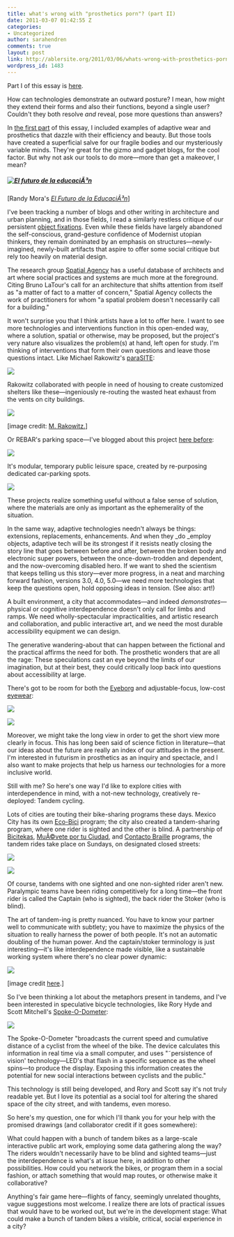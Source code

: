 ```yaml
---
title: what's wrong with "prosthetics porn"? (part II)
date: 2011-03-07 01:42:55 Z
categories:
- Uncategorized
author: sarahendren
comments: true
layout: post
link: http://ablersite.org/2011/03/06/whats-wrong-with-prosthetics-porn-part-ii/
wordpress_id: 1483
---
```


Part I of this essay is [here](http://ablersite.org/2011/02/20/whats-wrong-with-prosthetics-porn-part-i/).

How can technologies demonstrate an outward posture? I mean, how might they extend their forms and also their functions, beyond a single user? Couldn't they both resolve _and_ reveal, pose more questions than answers?

In [the first part](http://www.ablersite.org/2011/02/whats-wrong-with-prosthetics-porn-part-i/) of this essay, I included examples of adaptive wear and prosthetics that dazzle with their efficiency and beauty. But those tools have created a superficial salve for our fragile bodies and our mysteriously variable minds. They're great for the gizmo and gadget blogs, for the cool factor. But why not ask our tools to do more—more than get a makeover, I mean?


##### [![El futuro de la educaciÃ³n](http://farm4.static.flickr.com/3647/3332139594_cb1281b0d6.jpg)](http://www.flickr.com/photos/randymora/3332139594/)


[Randy Mora's [_El Futuro de la EducaciÃ³n_](http://www.flickr.com/photos/randymora/3332139594/)]

I've been tracking a number of blogs and other writing in architecture and urban planning, and in those fields, I read a similarly restless critique of our persistent [object fixations](http://m.ammoth.us/blog/2010/01/object-fixations/). Even while these fields have largely abandoned the self-conscious, grand-gesture confidence of Modernist utopian thinkers, they remain dominated by an emphasis on structures—newly-imagined, newly-built artifacts that aspire to offer some social critique but rely too heavily on material design.

The research group [Spatial Agency](http://www.spatialagency.net/about/) has a useful database of architects and art where social practices and systems are much more at the foreground. Citing Bruno LaTour's call for an architecture that shifts attention from itself as "a matter of fact to a matter of concern," Spatial Agency collects the work of practitioners for whom "a spatial problem doesn't necessarily call for a building."

It won't surprise you that I think artists have a lot to offer here. I want to see more technologies and interventions function in this open-ended way, where a solution, spatial or otherwise, may be proposed, but the project's very nature also visualizes the problem(s) at hand, left open for study. I'm thinking of interventions that form their own questions and leave those questions intact. Like Michael Rakowitz's [paraSITE](http://michaelrakowitz.com/projects/parasite/):

[![](http://ablersite.files.wordpress.com/2011/03/rakowitz3_redo.jpg)](http://ablersite.files.wordpress.com/2011/03/rakowitz3_redo.jpg)

Rakowitz collaborated with people in need of housing to create customized shelters like these—ingeniously re-routing the wasted heat exhaust from the vents on city buildings.

[![](http://ablersite.files.wordpress.com/2011/03/rakowitz_redo_2.jpg)](http://ablersite.files.wordpress.com/2011/03/rakowitz_redo_2.jpg)

[image credit: [M. Rakowitz.](http://michaelrakowitz.com/)]

Or REBAR's parking space—I've blogged about this project [here before](http://www.ablersite.org/2010/06/re-blog-the-walklet/):

[![](http://ablersite.files.wordpress.com/2011/03/walklet-rebar.jpg)](http://ablersite.files.wordpress.com/2011/03/walklet-rebar.jpg)

It's modular, temporary public leisure space, created by re-purposing dedicated car-parking spots.

[![](http://ablersite.files.wordpress.com/2011/03/walklet-install-6.jpg)](http://ablersite.files.wordpress.com/2011/03/walklet-install-6.jpg)

These projects realize something useful without a false sense of solution, where the materials are only as important as the ephemerality of the situation.

In the same way, adaptive technologies needn't always be things: extensions, replacements, enhancements. And when they _do _employ objects, adaptive tech will be its strongest if it resists neatly closing the story line that goes between before and after, between the broken body and electronic super powers, between the once-down-trodden and dependent, and the now-overcoming disabled hero. If we want to shed the scientism that keeps telling us this story—ever more progress, in a neat and marching forward fashion, versions 3.0, 4.0, 5.0—we need more technologies that keep the questions open, hold opposing ideas in tension. (See also: art!)

A built environment, a city that accommodates—and indeed _demonstrates_—physical or cognitive interdependence doesn't only call for limbs and ramps. We need wholly-spectacular impracticalities, and artistic research and collaboration, and public interactive art, and we need the most durable accessibility equipment we can design.

The generative wandering-about that can happen between the fictional and the practical affirms the need for both. The prosthetic wonders that are all the rage: These speculations cast an eye beyond the limits of our imagination, but at their best, they could critically loop back into questions about accessibility at large.

There's got to be room for both the [Eyeborg](http://eyeborgproject.com/) and adjustable-focus, low-cost [eyewear](http://www.adaptive-eyecare.org/):

[![](http://ablersite.files.wordpress.com/2011/03/eyeborg.jpg)](http://ablersite.files.wordpress.com/2011/03/eyeborg.jpg)

[![](http://ablersite.files.wordpress.com/2011/03/adjustablefocuslenses.jpg)](http://ablersite.files.wordpress.com/2011/03/adjustablefocuslenses.jpg)

Moreover, we might take the long view in order to get the short view more clearly in focus. This has long been said of science fiction in literature—that our ideas about the future are really an index of our attitudes in the present. I'm interested in futurism in prosthetics as an inquiry and spectacle, and I also want to make projects that help us harness our technologies for a more inclusive world.

Still with me? So here's one way I'd like to explore cities with interdependence in mind, with a not-new technology, creatively re-deployed: Tandem cycling.

Lots of cities are touting their bike-sharing programs these days. Mexico City has its own [Eco-Bici](https://www.ecobici.df.gob.mx/home/home.php) program; the city also created a tandem-sharing program, where one rider is sighted and the other is blind. A partnership of [Bicitekas](http://bicitekas.org/), [MuÃ©vete por tu Ciudad](http://www.muevetextuciudad.org/), and [Contacto Braille](http://www.contactobraille.com/) programs, the tandem rides take place on Sundays, on designated closed streets:

[![](http://ablersite.files.wordpress.com/2011/03/bike_mexico_1.jpg)](http://ablersite.files.wordpress.com/2011/03/bike_mexico_1.jpg)

[![](http://ablersite.files.wordpress.com/2011/03/bike_mexico_2.jpg)](http://ablersite.files.wordpress.com/2011/03/bike_mexico_2.jpg)

Of course, tandems with one sighted and one non-sighted rider aren't new. Paralympic teams have been riding competitively for a long time—the front rider is called the Captain (who is sighted), the back rider the Stoker (who is blind).

The art of tandem-ing is pretty nuanced. You have to know your partner well to communicate with subtlety; you have to maximize the physics of the situation to really harness the power of both people. It's not an automatic doubling of the human power. And the captain/stoker terminology is just interesting—it's like interdependence made visible, like a sustainable working system where there's no clear power dynamic:

[![](http://ablersite.files.wordpress.com/2011/03/blind_paralympic_cycling.jpg)](http://ablersite.files.wordpress.com/2011/03/blind_paralympic_cycling.jpg)

[image credit [here](http://womenscycling.ie/blog/category/paralympics/).]

So I've been thinking a lot about the metaphors present in tandems, and I've been interested in speculative bicycle technologies, like Rory Hyde and Scott Mitchell's [Spoke-O-Dometer](http://cargocollective.com/roryhyde/#286407/Spoke-O-Dometer):

[![](http://ablersite.files.wordpress.com/2011/03/sod_photo2.jpg)](http://ablersite.files.wordpress.com/2011/03/sod_photo2.jpg)

The Spoke-O-Dometer "broadcasts the current speed and cumulative distance of a cyclist from the wheel of the bike. The device calculates this information in real time via a small computer, and uses "˜persistence of vision' technology—LED's that flash in a specific sequence as the wheel spins—to produce the display. Exposing this information creates the potential for new social interactions between cyclists and the public."

This technology is still being developed, and Rory and Scott say it's not truly readable yet. But I love its potential as a social tool for altering the shared space of the city street, and with tandems, even moreso.

So here's my question, one for which I'll thank you for your help with the promised drawings (and collaborator credit if it goes somewhere):

What could happen with a bunch of tandem bikes as a large-scale interactive public art work, employing some data gathering along the way? The riders wouldn't necessarily have to be blind and sighted teams—just the interdependence is what's at issue here, in addition to other possibilities. How could you network the bikes, or program them in a social fashion, or attach something that would map routes, or otherwise make it collaborative?

Anything's fair game here—flights of fancy, seemingly unrelated thoughts, vague suggestions most welcome. I realize there are lots of practical issues that would have to be worked out, but we're in the development stage: What could make a bunch of tandem bikes a visible, critical, social experience in a city?
